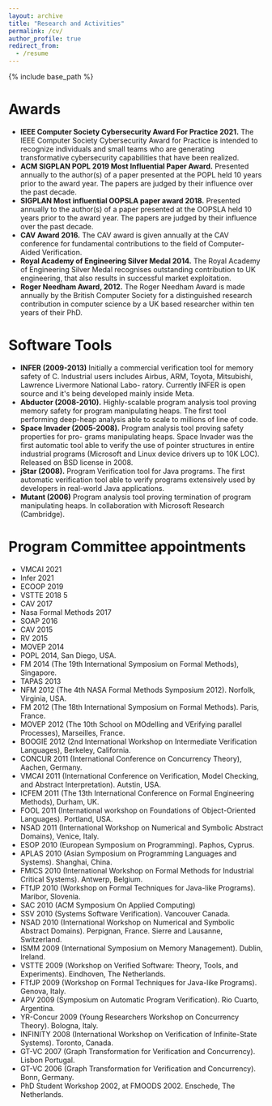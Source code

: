 ```yaml
---
layout: archive
title: "Research and Activities"
permalink: /cv/
author_profile: true
redirect_from:
  - /resume
---
```


{% include base_path %}

Awards
======
* **IEEE Computer Society Cybersecurity Award For Practice 2021.** The IEEE Computer Society Cybersecurity Award for Practice is intended to recognize individuals and small teams who are generating transformative cybersecurity capabilities that have been realized.  
* **ACM SIGPLAN POPL 2019 Most Influential Paper Award.** Presented annually to the author(s) of a paper presented at the POPL held 10 years prior to the award year. The papers are judged by their influence over the past decade.
* **SIGPLAN Most influential OOPSLA paper award 2018.** Presented annually to the author(s) of a paper presented at the OOPSLA held 10 years prior to the award year. The papers are judged by their influence over the past decade.
* **CAV Award 2016.** The CAV award is given annually at the CAV conference for fundamental contributions to the field of Computer-Aided Verification.
* **Royal Academy of Engineering Silver Medal 2014.** The Royal Academy of Engineering Silver Medal recognises outstanding contribution to UK engineering, that also results in successful market exploitation.
* **Roger Needham Award, 2012.** The Roger Needham Award is made annually by the British Computer Society for a distinguished research contribution in computer science by a UK based researcher within ten years of their PhD. 

Software Tools 
======
* **INFER (2009-2013)** Initially a commercial verification tool for memory safety of C. Industrial users includes Airbus, ARM, Toyota, Mitsubishi, Lawrence Livermore National Labo- ratory. Currently INFER is open source and it's being developed mainly inside Meta.
* **Abductor (2008-2010).** Highly-scalable program analysis tool proving memory safety for program manipulating heaps. The first tool performing deep-heap analysis able to scale to millions of line of code. 
* **Space Invader (2005-2008).** Program analysis tool proving safety properties for pro- grams manipulating heaps. Space Invader was the first automatic tool able to verify the use of pointer structures in entire industrial programs (Microsoft and Linux device drivers up to 10K LOC). Released on BSD license in 2008.
* **jStar (2008).** Program Verification tool for Java programs. The first automatic verification tool able to verify programs extensively used by developers in real-world Java applications. 
* **Mutant (2006)** Program analysis tool proving termination of program manipulating heaps. In collaboration with Microsoft Research (Cambridge).



Program Committee appointments
======
* VMCAI 2021
* Infer 2021
* ECOOP 2019
* VSTTE 2018 5
* CAV 2017
* Nasa Formal Methods 2017
* SOAP 2016
* CAV 2015
* RV 2015
* MOVEP 2014
* POPL 2014, San Diego, USA.
* FM 2014 (The 19th International Symposium on Formal Methods), Singapore.
* TAPAS 2013
* NFM 2012 (The 4th NASA Formal Methods Symposium 2012). Norfolk, Virginia, USA.
* FM 2012 (The 18th International Symposium on Formal Methods). Paris, France.
* MOVEP 2012 (The 10th School on MOdelling and VErifying parallel Processes),
Marseilles, France.
* BOOGIE 2012 (2nd International Workshop on Intermediate Verification Languages), Berkeley, California.
* CONCUR 2011 (International Conference on Concurrency Theory), Aachen, Germany.
* VMCAI 2011 (International Conference on Verification, Model Checking, and Abstract Interpretation). Autstin, USA.
* ICFEM 2011 (The 13th International Conference on Formal Engineering Methods), Durham, UK.
* FOOL 2011 (International workshop on Foundations of Object-Oriented Languages). Portland, USA.
* NSAD 2011 (International Workshop on Numerical and Symbolic Abstract Domains), Venice, Italy.
* ESOP 2010 (European Symposium on Programming). Paphos, Cyprus.
* APLAS 2010 (Asian Symposium on Programming Languages and Systems). Shanghai, China.
* FMICS 2010 (International Workshop on Formal Methods for Industrial Critical Systems). Antwerp, Belgium.
* FTfJP 2010 (Workshop on Formal Techniques for Java-like Programs). Maribor, Slovenia.
* SAC 2010 (ACM Symposium On Applied Computing)
* SSV 2010 (Systems Software Verification). Vancouver Canada.
* NSAD 2010 (International Workshop on Numerical and Symbolic Abstract Domains). Perpignan, France. Sierre and Lausanne, Switzerland.
* ISMM 2009 (International Symposium on Memory Management). Dublin, Ireland.
* VSTTE 2009 (Workshop on Verified Software: Theory, Tools, and Experiments).
Eindhoven, The Netherlands.
* FTfJP 2009 (Workshop on Formal Techniques for Java-like Programs). Genova, Italy.
* APV 2009 (Symposium on Automatic Program Verification). Rio Cuarto, Argentina.
* YR-Concur 2009 (Young Researchers Workshop on Concurrency Theory). Bologna, Italy.
* INFINITY 2008 (International Workshop on Verification of Infinite-State Systems). Toronto, Canada.
* GT-VC 2007 (Graph Transformation for Verification and Concurrency). Lisbon Portugal.
* GT-VC 2006 (Graph Transformation for Verification and Concurrency). Bonn, Germany.
* PhD Student Workshop 2002, at FMOODS 2002. Enschede, The Netherlands.


  


  

  

  

